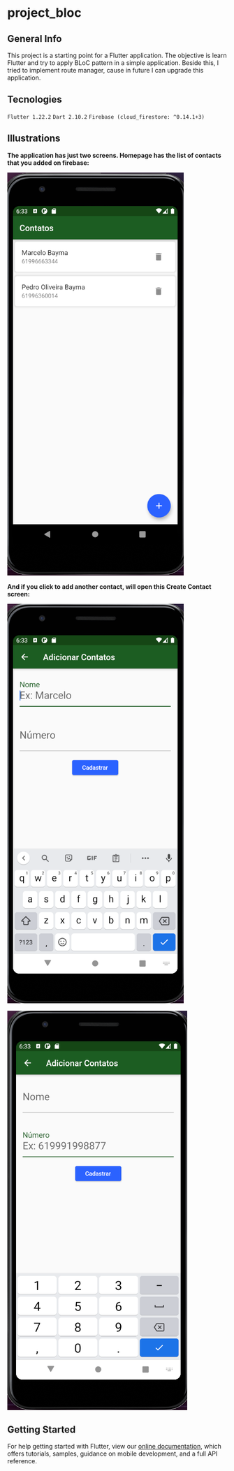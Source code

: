 # project_bloc

## General Info

This project is a starting point for a Flutter application. The objective is learn Flutter and try to apply BLoC pattern in a simple application. Beside this, I tried to implement route manager, cause in future I can upgrade this application.

## Tecnologies

`Flutter 1.22.2`
`Dart 2.10.2`
`Firebase (cloud_firestore: ^0.14.1+3)`

## Illustrations

**The application has just two screens. Homepage has the list of contacts that you added on firebase:**

![](images/contact_list.png)

**And if you click to add another contact, will open this Create Contact screen:**

![](images/add_contact_name.png)

![](images/add_contact_number.png)

## Getting Started

For help getting started with Flutter, view our
[online documentation](https://flutter.dev/docs), which offers tutorials,
samples, guidance on mobile development, and a full API reference.
